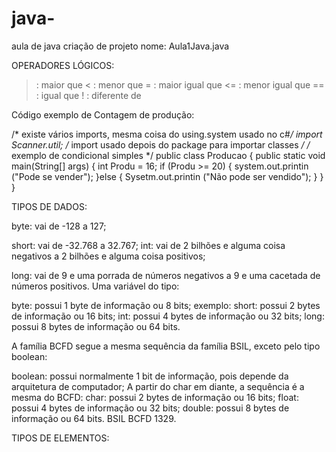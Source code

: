   # java-
aula de java 
criação de projeto nome: Aula1Java.java

OPERADORES LÓGICOS:
> : maior que 
< : menor que
>= : maior igual que
<= : menor igual que
== : igual que
! : diferente de

Código exemplo de Contagem de produção:

/* existe vários imports, mesma coisa do using.system usado no c#*/ import Scanner.util; /* import usado depois do package para importar classes */
/* exemplo de condicional simples */
  public class Producao {
    public static void main(String[] args) {
    int Produ = 16;
    if (Produ >= 20) {
      system.out.printin ("Pode se vender");
    }else {
      Sysetm.out.printin ("Não pode ser vendido");
    }
  }
}

TIPOS DE DADOS:

byte: vai de -128 a 127;

short: vai de -32.768 a 32.767;
int: vai de 2 bilhões e alguma coisa negativos a 2 bilhões e alguma coisa positivos;

long: vai de 9 e uma porrada de números negativos a 9 e uma cacetada de números positivos.
Uma variável do tipo:

byte: possui 1 byte de informação ou 8 bits; exemplo: 
short: possui 2 bytes de informação ou 16 bits;
int: possui 4 bytes de informação ou 32 bits;
long: possui 8 bytes de informação ou 64 bits.

A família BCFD segue a mesma sequência da família BSIL, exceto pelo tipo boolean:

boolean: possui normalmente 1 bit de informação, pois depende da arquitetura de computador;
A partir do char em diante, a sequência é a mesma do BCFD:
char: possui 2 bytes de informação ou 16 bits;
float: possui 4 bytes de informação ou 32 bits;
double: possui 8 bytes de informação ou 64 bits.
BSIL BCFD 1329.

TIPOS DE ELEMENTOS:

